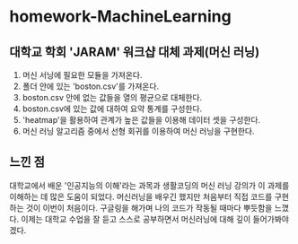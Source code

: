 # homework-MachineLearning

## 대학교 학회 'JARAM' 워크샵 대체 과제(머신 러닝)

1. 머신 서닝에 필요한 모듈을 가져온다.
2. 폴더 안에 있는 'boston.csv'를 가져온다.
3. boston.csv 안에 없는 값들을 열의 평균으로 대체한다.
4. boston.csv에 있는 값에 대하여 요약 통계를 구성한다.
5. 'heatmap'을 활용하여 관계가 높은 값들을 이용해 데이터 셋을 구성한다.
6. 머신 러닝 알고리즘 중에서 선형 회귀를 이용하여 머신 러닝을 구현한다.

## 느낀 점

대학교에서 배운 '인공지능의 이해'라는 과목과 생활코딩의 머신 러닝 강의가 이 과제를 이해하는 데 많은 도움이 되었다. 머신러닝을 배우긴 했지만 처음부터 직접 코드를 구현하는 것이 이번이 처음이다. 구글링을 해가며 나의 코드가 작동될 때마다 뿌듯함을 느꼈다. 이제는 대학교 수업을 잘 듣고 스스로 공부하면서 머신러닝에 대해 깊이 들어가봐야 겠다.
